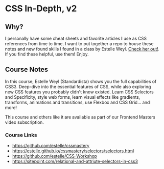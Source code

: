 # CSS In-Depth, v2

## Why?
I personally have some cheat sheets and favorite articles I use as CSS references from time to time. I want to put together a repo to house these notes and new found skills I found in a class by Estelle Weyl. [Check her out!](https://github.com/estelle). If you find these helpful, use them! Enjoy. 

## Course Notes
In this course, Estelle Weyl (Standardista) shows you the full capabilities of CSS3. Deep-dive into the essential features of CSS, while also exploring new CSS features you probably didn't know existed. Learn CSS Selectors and Specificity, style web forms, learn visual effects like gradients, transforms, animations and transitions, use Flexbox and CSS Grid... and more!

This course and others like it are available as part of our Frontend Masters video subscription.


### Course Links
- https://github.com/estelle/cssmastery
- https://estelle.github.io/cssmastery/selectors/selectors.html
- https://github.com/estelle/CSS-Workshop
- https://sitepoint.com/relational-and-attriute-selectors-in-css3

